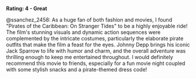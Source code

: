 **Rating: 4 - Great**

@ssanchez_2458: As a huge fan of both fashion and movies, I found "Pirates of the Caribbean: On Stranger Tides" to be a highly enjoyable ride! The film's stunning visuals and dynamic action sequences were complemented by the intricate costumes, particularly the elaborate pirate outfits that make the film a feast for the eyes. Johnny Depp brings his iconic Jack Sparrow to life with humor and charm, and the overall adventure was thrilling enough to keep me entertained throughout. I would definitely recommend this movie to friends, especially for a fun movie night coupled with some stylish snacks and a pirate-themed dress code!